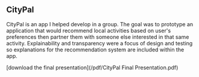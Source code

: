 ## CityPal

CityPal is an app I helped develop in a group.
The goal was to prototype an application that would recommend local activities based on user's preferences then partner them with someone else interested in that same activity. Explainability and transparency were a focus of design and testing so explanations for the recommendation system are included within the app.

[download the final presentation](/pdf/CityPal Final Presentation.pdf)
